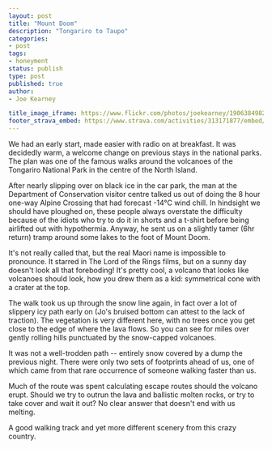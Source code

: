 ```yaml
---
layout: post
title: "Mount Doom"
description: "Tongariro to Taupo"
categories:
- post
tags:
- honeyment
status: publish
type: post
published: true
author:
- Joe Kearney

title_image_iframe: https://www.flickr.com/photos/joekearney/19063849829/in/album-72157652379606419/player/
footer_strava_embed: https://www.strava.com/activities/313171877/embed/bf30f034f7ab3a50423c3c96a6eebbabaaf721f4
---
```


We had an early start, made easier with radio on at breakfast. It was decidedly warm, a welcome change on previous stays in the national parks. The plan was one of the famous walks around the volcanoes of the Tongariro National Park in the centre of the North Island.

After nearly slipping over on black ice in the car park, the man at the Department of Conservation visitor centre talked us out of doing the 8 hour one-way Alpine Crossing that had forecast -14°C wind chill. In hindsight we should have ploughed on, these people always overstate the difficulty because of the idiots who try to do it in shorts and a t-shirt before being airlifted out with hypothermia. Anyway, he sent us on a slightly tamer (6hr return) tramp around some lakes to the foot of Mount Doom.

It's not really called that, but the real Maori name is impossible to pronounce. It starred in The Lord of the Rings films, but on a sunny day doesn't look all that foreboding! It's pretty cool, a volcano that looks like volcanoes should look, how you drew them as a kid: symmetrical cone with a crater at the top.

The walk took us up through the snow line again, in fact over a lot of slippery icy path early on (Jo's bruised bottom can attest to the lack of traction). The vegetation is very different here, with no trees once you get close to the edge of where the lava flows. So you can see for miles over gently rolling hills punctuated by the snow-capped volcanoes.

It was not a well-trodden path -- entirely snow covered by a dump the previous night. There were only two sets of footprints ahead of us, one of which came from that rare occurrence of someone walking faster than us.

Much of the route was spent calculating escape routes should the volcano erupt. Should we try to outrun the lava and ballistic molten rocks, or try to take cover and wait it out? No clear answer that doesn't end with us melting.

A good walking track and yet more different scenery from this crazy country.
